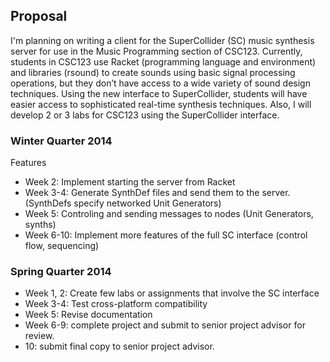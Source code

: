## Proposal
 
 
I'm planning on writing a client for the SuperCollider (SC) music synthesis server for use in the Music Programming section of CSC123. Currently, students in CSC123 use Racket (programming language and environment) and libraries (rsound) to create sounds using basic signal processing operations, but they don’t have access to a wide variety of sound design techniques. Using the new interface to SuperCollider, students will have easier access to sophisticated real-time synthesis techniques. Also, I will develop 2 or 3 labs for CSC123 using the SuperCollider interface.



### Winter Quarter 2014

Features

- Week 2: Implement starting the server from Racket
- Week 3-4: Generate SynthDef files and send them to the server. (SynthDefs specify networked Unit Generators)
- Week 5: Controling and sending messages to nodes (Unit Generators, synths)
- Week 6-10: Implement more features of the full SC interface (control flow, sequencing)

### Spring Quarter 2014

-	Week 1, 2: Create few labs or assignments that involve the SC interface
-	Week 3-4: Test cross-platform compatibility
-	Week 5: Revise documentation
-	Week 6-9: complete project and submit to senior project advisor for review.
-	10: submit final copy to senior project advisor.

